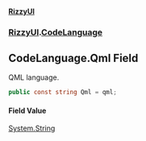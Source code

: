 #### [RizzyUI](index 'index')
### [RizzyUI](RizzyUI 'RizzyUI').[CodeLanguage](RizzyUI.CodeLanguage 'RizzyUI.CodeLanguage')

## CodeLanguage.Qml Field

QML language.

```csharp
public const string Qml = qml;
```

#### Field Value
[System.String](https://docs.microsoft.com/en-us/dotnet/api/System.String 'System.String')